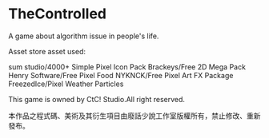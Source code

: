 <h1>TheControlled</h1>
<p>A game about algorithm issue in people's life.</p>
<p>Asset store asset used:</p>
<il>
  sum studio/4000+ Simple Pixel Icon Pack
  Brackeys/Free 2D Mega Pack
  Henry Software/Free Pixel Food
  NYKNCK/Free Pixel Art FX Package
  FreezedIce/Pixel Weather Particles
</ul>
<p>This game is owned by CtC! Studio.All right reserved.</p>
<p>本作品之程式碼、美術及其衍生項目由廢話少說工作室版權所有，禁止修改、重新發布。</p>
